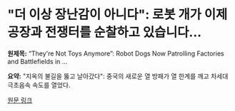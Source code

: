 # "더 이상 장난감이 아니다": 로봇 개가 이제 공장과 전쟁터를 순찰하고 있습니다...

**원제목:** “They're Not Toys Anymore”: Robot Dogs Now Patrolling Factories and Battlefields in ...

**요약:** "지옥의 불길을 뚫고 날아갔다": 중국의 새로운 열 방패가 열 한계를 깨고 차세대 극초음속 속도를 열었다.

[원문 링크](https://www.rudebaguette.com/en/2025/07/theyre-not-toys-anymore-robot-dogs-now-patrolling-factories-and-battlefields-in-alarming-surge-of-machine-deployment/)
